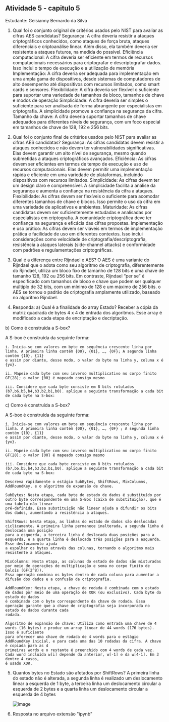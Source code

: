 ## Atividade 5 - capitulo 5

Estudante: Geisianny Bernardo da Silva

1) Qual foi o conjunto original de critérios usados pelo NIST para avaliar as cifras AES candidatas?
Segurança: A cifra deveria resistir a ataques criptográficos conhecidos, como ataques de força bruta, ataques diferenciais e criptoanálise linear.
Além disso, ela também deveria ser resistente a ataques futuros, na medida do possível.
Eficiência computacional: A cifra deveria ser eficiente em termos de recursos computacionais necessários para criptografar e descriptografar dados.
 Isso inclui o tempo de execução e a utilização de memória
Implementação: A cifra deveria ser adequada para implementação em uma ampla gama de dispositivos, desde sistemas de computadores de alto desempenho
 até dispositivos com recursos limitados, como smart cards e sensores.
Flexibilidade: A cifra deveria ser flexível o suficiente para suportar uma variedade de tamanhos de bloco, tamanhos de chave e modos de operação
Simplicidade: A cifra deveria ser simples o suficiente para ser analisada de forma abrangente por especialistas em criptografia. A simplicidade
promove a confiança na segurança da cifra.
Tamanho da chave: A cifra deveria suportar tamanhos de chave adequados para diferentes níveis de segurança, com um foco especial em tamanhos de chave
 de 128, 192 e 256 bits.

2) Qual foi o conjunto final de critérios usados pelo NIST para avaliar as cifras AES candidatas?
Segurança: As cifras candidatas devem resistir a ataques conhecidos e não devem ter vulnerabilidades significativas. Elas devem garantir um alto nível
de segurança, mesmo quando submetidas a ataques criptográficos avançados.
Eficiência: As cifras devem ser eficientes em termos de tempo de execução e uso de recursos computacionais. Elas devem permitir uma implementação rápida
e eficiente em uma variedade de plataformas, incluindo dispositivos com recursos limitados.
Simplicidade: As cifras devem ter um design claro e compreensível. A simplicidade facilita a análise da segurança e aumenta a confiança na resistência
 da cifra a ataques.
Flexibilidade: As cifras devem ser flexíveis o suficiente para acomodar diferentes tamanhos de chave e blocos. Isso permite o uso da cifra em uma
variedade de aplicativos e ambientes.
Maturidade: As cifras candidatas devem ser suficientemente estudadas e analisadas por especialistas em criptografia. A comunidade criptográfica deve ter
confiança na segurança e eficácia das cifras propostas.
Implementação e uso prático: As cifras devem ser viáveis em termos de implementação prática e facilidade de uso em diferentes contextos. Isso inclui
considerações como velocidade de criptografia/descriptografia, resistência a ataques laterais (side-channel attacks) e conformidade com padrões e
regulamentações criptográficas.

3) Qual é a diferença entre Rijndael e AES?
  O AES é uma variante do Rijndael que o adota como seu algoritmo de criptografia, diferentemente do Rjindael, utiliza um bloco fixo de tamanho de 128 bits
e uma chave de tamanho 128, 192 ou 256 bits. Em contraste, Rijndael “per se” é especificado com tamanhos de bloco e chave que podem ser qualquer múltiplo
de 32 bits, com um mínimo de 128 e um máximo de 256 bits. o AES se tornou o padrão de criptografia amplamente utilizado, baseado no algoritmo Rijndael.

4) Responda:
a) Qual é a finalidade do array Estado?
    Receber a cópia da matriz quadrada de bytes 4 x 4 de entrada dos algoritmos. Esse array é modificado a cada etapa de encriptação e decriptação.

b) Como é construída a S-box?

  A S-box é construída da seguinte forma:

    i. Inicia-se com valores em byte em sequência crescente linha por linha. A primeira linha contém {00}, {01}, …, {0F}; A segunda linha contém {10}, {11} 
    e assim por diante, desse modo, o valor do byte na linha y, coluna x é {yx}.
    
    ii. Mapeie cada byte com seu inverso multiplicativo no corpo finito GF(28); o valor {00} é mapeado consigo mesmo
    
    iii. Considere que cada byte consiste em 8 bits rotulados (b7,b6,b5,b4,b3,b2,b1,b0). aplique a seguinte transformação a cada bit de cada byte na S-box:

c) Como é construída a S-box?

  A S-box é construída da seguinte forma:

    i. Inicia-se com valores em byte em sequência crescente linha por linha. A primeira linha contém {00}, {01}, …, {0F} ; A segunda linha contém {10}, {11} 
    e assim por diante, desse modo, o valor do byte na linha y, coluna x é {yx}.
    
    ii. Mapeie cada byte com seu inverso multiplicativo no corpo finito GF(28); o valor {00} é mapeado consigo mesmo
    
    iii. Considere que cada byte consiste em 8 bits rotulados (b7,b6,b5,b4,b3,b2,b1,b0). aplique a seguinte transformação a cada bit de cada byte na S-box:

    Descreva rapidamente o estágio SubBytes, ShiftRows, MixColumns, AddRoundKey, e o algoritmo de expansão de chave.
    
    SubBytes: Nesta etapa, cada byte do estado de dados é substituído por outro byte correspondente em uma S-Box (caixa de substituição), que é uma tabela não linear 
    pré-definida. Essa substituição não linear ajuda a difundir os bits dos dados, aumentando a resistência a ataques.
    
    ShiftRows: Nesta etapa, as linhas do estado de dados são deslocadas ciclicamente. A primeira linha permanece inalterada, a segunda linha é deslocada uma posição 
    para a esquerda, a terceira linha é deslocada duas posições para a esquerda, e a quarta linha é deslocada três posições para a esquerda. Esse deslocamento ajuda 
    a espalhar os bytes através das colunas, tornando o algoritmo mais resistente a ataques.
    
    MixColumns: Nesta etapa, as colunas do estado de dados são misturadas por meio de operações de multiplicação e soma no corpo finito de Galois (GF(2^8)). 
    Essa operação combina os bytes dentro de cada coluna para aumentar a difusão dos dados e a confusão da criptografia.

    AddRoundKey: Nesta etapa, a chave de rodada é combinada com o estado de dados por meio de uma operação de XOR (ou exclusivo). Cada byte do estado de dados
    é combinado com o byte correspondente da chave de rodada. Essa operação garante que a chave de criptografia seja incorporada no estado de dados durante cada
    rodada.
    
    Algoritmo de expansão de chave: Utiliza como entrada uma chave de 4 words (16 bytes) e produz um array linear de 44 words (176 bytes). Isso é suficiente 
    para oferecer uma chave de rodada de 4 words para o estágio AddRoundKey inicial, e para cada uma das 10 rodadas da cifra. A chave é copiada para as 4 
    primeiras words e o restante é preenchido com 4 words de cada vez. Cada word incluída w[i] depende da anterior, w[-1] e da w[4-1]. Em 3 dentre 4 casos, 
    é usado XOR.

5) Quantos bytes no Estado são afetados por ShiftRows?
   A primeira linha do estado não é alterada, a segunda linha é realizado um deslocamento linear a esquerda de 1 byte,
   a terceira linha um deslocamento circular a esquerda de 2 bytes e a quarta linha um deslocamento circular a esquerda de 4 bytes
   
   ![image](https://github.com/Geisianny/SegurancaDeRedeDeComputadores/assets/74117146/651b25ff-71a4-40be-aee0-6e5d0f946caa)

6) Resposta no arquivo extensão "ipynb"
